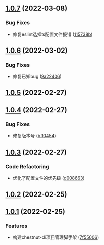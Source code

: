 ## [1.0.7](https://github.com/ChestnutChina/chestnut-cli/compare/1.0.6...1.0.7) (2022-03-08)


### Bug Fixes

* 修复eslint选择ts配置文件报错 ([115738b](https://github.com/ChestnutChina/chestnut-cli/commit/115738b038b3a576b0109069f2daf845784f961c))


## [1.0.6](https://github.com/ChestnutChina/chestnut-cli/compare/1.0.5...1.0.6) (2022-03-02)


### Bug Fixes

* 修复已知bug ([9a22406](https://github.com/ChestnutChina/chestnut-cli/commit/9a224060dee3787280d69bbde559175863533e5b))


## [1.0.5](https://github.com/ChestnutChina/chestnut-cli/compare/1.0.4...1.0.5) (2022-02-27)


## [1.0.4](https://github.com/ChestnutChina/chestnut-cli/compare/1.0.3...1.0.4) (2022-02-27)


### Bug Fixes

* 修复版本号 ([bff0454](https://github.com/ChestnutChina/chestnut-cli/commit/bff0454c9f24ef8eef0e82e7c80a458babdb2b85))


## [1.0.3](https://github.com/ChestnutChina/chestnut-cli/compare/1.0.2...1.0.3) (2022-02-27)


### Code Refactoring

* 优化了配置文件的优先级 ([d008663](https://github.com/ChestnutChina/chestnut-cli/commit/d008663e4c38643885bccdb6209e95eee1bb8141))


## [1.0.2](https://github.com/ChestnutChina/chestnut-cli/compare/1.0.1...1.0.2) (2022-02-25)


## [1.0.1](https://github.com/ChestnutChina/chestnut-cli/compare/7f55006705de5fe2a82a3cff57fe423f4ee0e870...1.0.1) (2022-02-25)


### Features

* 构建chestnut-cli项目管理脚手架 ([7f55006](https://github.com/ChestnutChina/chestnut-cli/commit/7f55006705de5fe2a82a3cff57fe423f4ee0e870))


